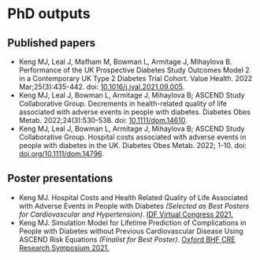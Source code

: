 # PhD outputs 

## Published papers 

- Keng MJ, Leal J, Mafham M, Bowman L, Armitage J, Mihaylova B. Performance of the UK Prospective Diabetes Study Outcomes Model 2 in a Contemporary UK Type 2 Diabetes Trial Cohort. Value Health. 2022 Mar;25(3):435-442. doi: [10.1016/j.jval.2021.09.005](https://doi.org/10.1016/j.jval.2021.09.005).
- Keng MJ, Leal J, Bowman L, Armitage J, Mihaylova B; ASCEND Study Collaborative Group. Decrements in health-related quality of life associated with adverse events in people with diabetes. Diabetes Obes Metab. 2022;24(3):530-538. doi: [10.1111/dom.14610](https://doi.org/10.1111/dom.14610).
- Keng MJ, Leal J, Bowman L, Armitage J, Mihaylova B; ASCEND Study Collaborative Group. Hospital costs associated with adverse events in people with diabetes in the UK. Diabetes Obes Metab. 2022; 1-10. doi: [doi.org/10.1111/dom.14796](https://doi.org/10.1111/dom.14796).


## Poster presentations 

- Keng MJ. Hospital Costs and Health Related Quality of Life Associated with Adverse Events in People with Diabetes _(Selected as Best Posters for Cardiovascular and Hypertension)_. [IDF Virtual Congress 2021.](https://doi.org/10.26226/morressier.617c37317c09fc044a975210)
- Keng MJ. Simulation Model for Lifetime Prediction of Complications in People with Diabetes without Previous Cardiovascular Disease Using ASCEND Risk Equations _(Finalist for Best Poster)_. [Oxford BHF CRE Research Symposium 2021.](https://github.com/mjkeng/phd_presentations/blob/main/2021-11%20BHF%20symposium_poster.pdf)


